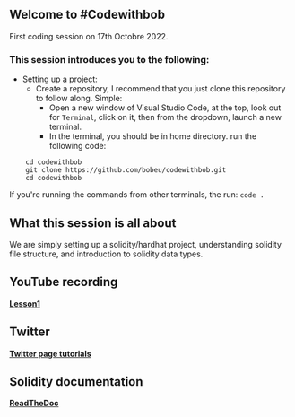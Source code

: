 ## Welcome to #Codewithbob

First coding session on 17th Octobre 2022.
### This session introduces you to the following: 
- Setting up a project:
  - Create a repository, I recommend that you just clone this repository to follow along. Simple: 
    - Open a new window of Visual Studio Code, at the top, look out for `Terminal`, click on it, then from the dropdown, launch a new terminal.
    - In the terminal, you should be in home directory. run the following code:

``` mkdir codewithbob
    cd codewithbob
    git clone https://github.com/bobeu/codewithbob.git
    cd codewithbob
```
If you're running the commands from other terminals, the run: ```code .```

## What this session is all about
We are simply setting up a solidity/hardhat project, understanding solidity file structure, and introduction to solidity data types.

## YouTube recording
  **[Lesson1](https://youtu.be/_nbYry0Kr5I)**

## Twitter 
  **[Twitter page tutorials](https://twitter.com/bobman7000)**
  
## Solidity documentation
  **[ReadTheDoc](https://docs.soliditylang.org/en/v0.7.1/structure-of-a-contract.html)**


